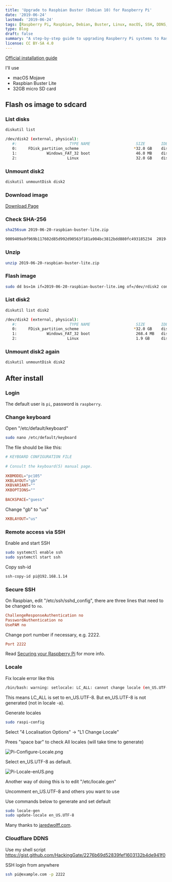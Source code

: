 ```yaml
---
title: 'Upgrade to Raspbian Buster (Debian 10) for Raspberry Pi'
date: '2019-06-24'
lastmod: '2019-06-24'
tags: [Raspberry Pi, Raspbian, Debian, Buster, Linux, macOS, SSH, DDNS, Cloudflare]
type: Blog
draft: false
summary: "A step-by-step guide to upgrading Raspberry Pi systems to Raspbian Buster (Debian 10), including preparation, the upgrade process, and post-upgrade configuration to ensure a smooth transition."
license: CC BY-SA 4.0
---
```

[Official installation guide](https://www.raspberrypi.org/documentation/installation/installing-images/README.md)

I'll use

- macOS Mojave
- Raspbian Buster Lite
- 32GB micro SD card

## Flash os image to sdcard

### List disks

```sh
diskutil list
```

```sh
/dev/disk2 (external, physical):
   #:                       TYPE NAME                    SIZE       IDENTIFIER
   0:     FDisk_partition_scheme                        *32.0 GB    disk2
   1:             Windows_FAT_32 boot                    46.0 MB    disk2s1
   2:                      Linux                         32.0 GB    disk2s2
```

### Unmount disk2

```sh
diskutil unmountDisk disk2
```

### Download image

[Download Page](https://www.raspberrypi.org/downloads/raspbian/)

### Check SHA-256

```sh
sha256sum 2019-06-20-raspbian-buster-lite.zip
```

```sh
9009409a9f969b117602d85d992d90563f181a904bc3812bdd880fc493185234  2019-06-20-raspbian-buster-lite.zip
```

### Unzip

```sh
unzip 2019-06-20-raspbian-buster-lite.zip
```

### Flash image

```sh
sudo dd bs=1m if=2019-06-20-raspbian-buster-lite.img of=/dev/rdisk2 conv=sync
```

### List disk2

```sh
diskutil list disk2
```

```sh
/dev/disk2 (external, physical):
   #:                       TYPE NAME                    SIZE       IDENTIFIER
   0:     FDisk_partition_scheme                        *32.0 GB    disk2
   1:             Windows_FAT_32 boot                    268.4 MB   disk2s1
   2:                      Linux                         1.9 GB     disk2s2
```

### Unmount disk2 again

```sh
diskutil unmountDisk disk2
```

## After install

### Login

The default user is `pi`, password is `raspberry`.

### Change keyboard

Open "/etc/default/keyboard"

```sh
sudo nano /etc/default/keyboard
```

The file should be like this:

```conf
# KEYBOARD CONFIGURATION FILE
 
# Consult the keyboard(5) manual page.
 
XKBMODEL="pc105"
XKBLAYOUT="gb"
XKBVARIANT=""
XKBOPTIONS=""
 
BACKSPACE="guess"
```

Change "gb" to "us"

```conf
XKBLAYOUT="us"
```

### Remote access via SSH

Enable and start SSH

```sh
sudo systemctl enable ssh
sudo systemctl start ssh
```

Copy ssh-id

```sh
ssh-copy-id pi@192.168.1.14
```

### Secure SSH

On Raspbian, edit "/etc/ssh/sshd_config", there are three lines that need to be changed to `no`.

```conf
ChallengeResponseAuthentication no
PasswordAuthentication no
UsePAM no
```

Change port number if necessary, e.g. 2222.

```conf
Port 2222
```

Read [Securing your Raspberry Pi](https://www.raspberrypi.org/documentation/configuration/security.md) for more info.

### Locale

Fix locale error like this

```sh
/bin/bash: warning: setlocale: LC_ALL: cannot change locale (en_US.UTF-8)
```

This means LC_ALL is set to en_US.UTF-8. But en_US.UTF-8 is not generated (not in locale -a).

Generate locales

```sh
sudo raspi-config
```

Select "4 Localisation Options" -> "L1 Change Locale"

Prees "space bar" to check All locales (will take time to generate)

![Pi-Configure-Locale.png](/static/images/Pi-Configure-Locale.webp)

Select en_US.UTF-8 as default.

![Pi-Locale-enUS.png](/static/images/Pi-Locale-enUS.webp)

Another way of doing this is to edit "/etc/locale.gen"

Uncomment en_US.UTF-8 and others you want to use

Use commands below to generate and set default

```sh
sudo locale-gen
sudo update-locale en_US.UTF-8
```

Many thanks to [jaredwolff.com](https://www.jaredwolff.com/raspberry-pi-setting-your-locale).

### Cloudflare DDNS

Use my shell script  
https://gist.github.com/HackingGate/2276b69d52839fef1603132b4de941f0

SSH login from anywhere

```sh
ssh pi@example.com -p 2222
```


